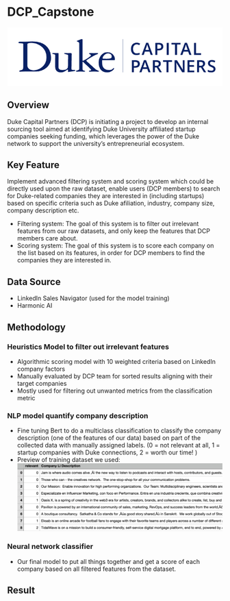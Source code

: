 # DCP_Capstone
![Alt text](<images/DCP>)
## Overview
Duke Capital Partners (DCP) is initiating a project to develop an internal sourcing tool aimed at identifying Duke University affiliated startup companies seeking funding, which leverages the power of the Duke network to support the university’s entrepreneurial ecosystem.
## Key Feature
Implement advanced filtering system and scoring system which could be directly used upon the raw dataset, enable users (DCP members) to search for Duke-related companies they are interested in (including startups) based on specific criteria such as Duke afiliation, industry, company size, company description etc.
- Filtering system: The goal of this system is to filter out irrelevant features from our raw datasets, and only keep the features that DCP members care about.
- Scoring system: The goal of this system is to score each company on the list based on its features, in order for DCP members to find the companies they are interested in.
## Data Source
- LinkedIn Sales Navigator (used for the model training)
- Harmonic AI
## Methodology
### Heuristics Model to filter out irrelevant features
- Algorithmic scoring model with 10 weighted criteria based on LinkedIn company factors
- Manually evaluated by DCP team for sorted results aligning with their target companies
- Mostly used for filtering out unwanted metrics from the classification metric
### NLP model quantify company description
- Fine tuning Bert to do a multiclass classification to classify the company description (one of the features of our data) based on part of the collected data with manually assigned labels. (0 = not relevant at all,
	1 = startup companies with Duke connections,
	2 = worth our time!
)
- Preview of training dataset we used:
![Alt text](<images/data>)
### Neural network classifier
- Our final model to put all things together and get a score of each company  based on all filtered features from the dataset.
## Result

